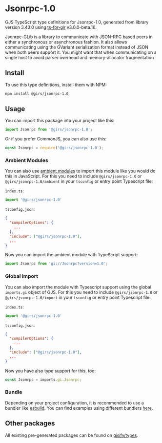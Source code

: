 
# Jsonrpc-1.0

GJS TypeScript type definitions for Jsonrpc-1.0, generated from library version 3.43.0 using [ts-for-gir](https://github.com/gjsify/ts-for-gir) v3.0.0-beta.16.

Jsonrpc-GLib is a library to communicate with JSON-RPC based peers in either a synchronous or asynchronous fashion. It also allows communicating using the GVariant serialization format instead of JSON when both peers support it. You might want that when communicating on a single host to avoid parser overhead and memory-allocator fragmentation

## Install

To use this type definitions, install them with NPM:
```bash
npm install @girs/jsonrpc-1.0
```

## Usage

You can import this package into your project like this:
```ts
import Jsonrpc from '@girs/jsonrpc-1.0';
```

Or if you prefer CommonJS, you can also use this:
```ts
const Jsonrpc = require('@girs/jsonrpc-1.0');
```

### Ambient Modules

You can also use [ambient modules](https://github.com/gjsify/ts-for-gir/tree/main/packages/cli#ambient-modules) to import this module like you would do this in JavaScript.
For this you need to include `@girs/jsonrpc-1.0` or `@girs/jsonrpc-1.0/ambient` in your `tsconfig` or entry point Typescript file:

`index.ts`:
```ts
import '@girs/jsonrpc-1.0'
```

`tsconfig.json`:
```json
{
  "compilerOptions": {
    ...
  },
  "include": ["@girs/jsonrpc-1.0"],
  ...
}
```

Now you can import the ambient module with TypeScript support: 

```ts
import Jsonrpc from 'gi://Jsonrpc?version=1.0';
```

### Global import

You can also import the module with Typescript support using the global `imports.gi` object of GJS.
For this you need to include `@girs/jsonrpc-1.0` or `@girs/jsonrpc-1.0/import` in your `tsconfig` or entry point Typescript file:

`index.ts`:
```ts
import '@girs/jsonrpc-1.0'
```

`tsconfig.json`:
```json
{
  "compilerOptions": {
    ...
  },
  "include": ["@girs/jsonrpc-1.0"],
  ...
}
```

Now you have also type support for this, too:

```ts
const Jsonrpc = imports.gi.Jsonrpc;
```

### Bundle

Depending on your project configuration, it is recommended to use a bundler like [esbuild](https://esbuild.github.io/). You can find examples using different bundlers [here](https://github.com/gjsify/ts-for-gir/tree/main/examples).

## Other packages

All existing pre-generated packages can be found on [gjsify/types](https://github.com/gjsify/types).

